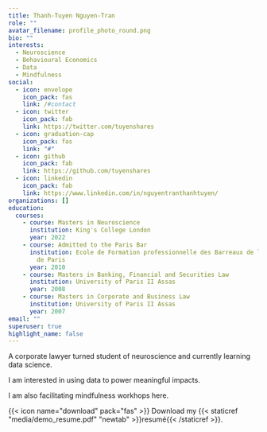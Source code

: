 ```yaml
---
title: Thanh-Tuyen Nguyen-Tran
role: ""
avatar_filename: profile_photo_round.png
bio: ""
interests:
  - Neuroscience
  - Behavioural Economics
  - Data
  - Mindfulness
social:
  - icon: envelope
    icon_pack: fas
    link: /#contact
  - icon: twitter
    icon_pack: fab
    link: https://twitter.com/tuyenshares
  - icon: graduation-cap
    icon_pack: fas
    link: "#"
  - icon: github
    icon_pack: fab
    link: https://github.com/tuyenshares
  - icon: linkedin
    icon_pack: fab
    link: https://www.linkedin.com/in/nguyentranthanhtuyen/
organizations: []
education:
  courses:
    - course: Masters in Neuroscience
      institution: King's College London
      year: 2022
    - course: Admitted to the Paris Bar
      institution: Ecole de Formation professionnelle des Barreaux de la cour d'appel
        de Paris
      year: 2010
    - course: Masters in Banking, Financial and Securities Law
      institution: University of Paris II Assas
      year: 2008
    - course: Masters in Corporate and Business Law
      institution: University of Paris II Assas
      year: 2007
email: ""
superuser: true
highlight_name: false
---
```

A corporate lawyer turned student of neuroscience and currently learning data science. 

I am interested in using data to power meaningful impacts. 

I am also facilitating mindfulness workhops here.

{{< icon name="download" pack="fas" >}} Download my {{< staticref "media/demo_resume.pdf" "newtab" >}}resumé{{< /staticref >}}.